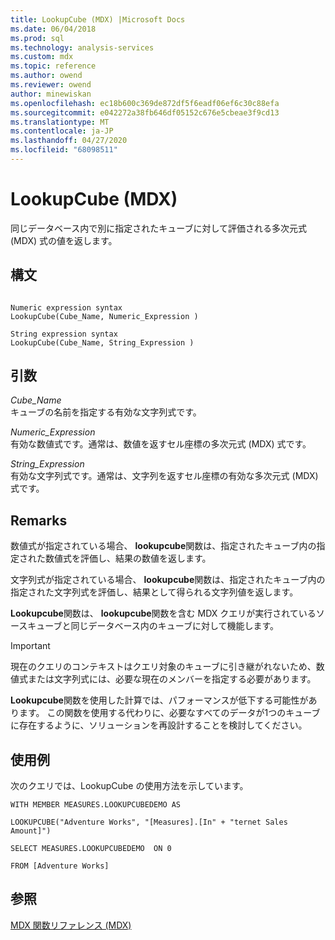 ```yaml
---
title: LookupCube (MDX) |Microsoft Docs
ms.date: 06/04/2018
ms.prod: sql
ms.technology: analysis-services
ms.custom: mdx
ms.topic: reference
ms.author: owend
ms.reviewer: owend
author: minewiskan
ms.openlocfilehash: ec18b600c369de872df5f6eadf06ef6c30c88efa
ms.sourcegitcommit: e042272a38fb646df05152c676e5cbeae3f9cd13
ms.translationtype: MT
ms.contentlocale: ja-JP
ms.lasthandoff: 04/27/2020
ms.locfileid: "68098511"
---
```

# <a name="lookupcube-mdx"></a>LookupCube (MDX)


  同じデータベース内で別に指定されたキューブに対して評価される多次元式 (MDX) 式の値を返します。  
  
## <a name="syntax"></a>構文  
  
```  
  
Numeric expression syntax  
LookupCube(Cube_Name, Numeric_Expression )  
  
String expression syntax  
LookupCube(Cube_Name, String_Expression )  
```  
  
## <a name="arguments"></a>引数  
 *Cube_Name*  
 キューブの名前を指定する有効な文字列式です。  
  
 *Numeric_Expression*  
 有効な数値式です。通常は、数値を返すセル座標の多次元式 (MDX) 式です。  
  
 *String_Expression*  
 有効な文字列式です。通常は、文字列を返すセル座標の有効な多次元式 (MDX) 式です。  
  
## <a name="remarks"></a>Remarks  
 数値式が指定されている場合、 **lookupcube**関数は、指定されたキューブ内の指定された数値式を評価し、結果の数値を返します。  
  
 文字列式が指定されている場合、 **lookupcube**関数は、指定されたキューブ内の指定された文字列式を評価し、結果として得られる文字列値を返します。  
  
 **Lookupcube**関数は、 **lookupcube**関数を含む MDX クエリが実行されているソースキューブと同じデータベース内のキューブに対して機能します。  
  
> [!IMPORTANT]  
>  現在のクエリのコンテキストはクエリ対象のキューブに引き継がれないため、数値式または文字列式には、必要な現在のメンバーを指定する必要があります。  
  
 **Lookupcube**関数を使用した計算では、パフォーマンスが低下する可能性があります。 この関数を使用する代わりに、必要なすべてのデータが1つのキューブに存在するように、ソリューションを再設計することを検討してください。  
  
## <a name="examples"></a>使用例  
 次のクエリでは、LookupCube の使用方法を示しています。  
  
 `WITH MEMBER MEASURES.LOOKUPCUBEDEMO AS`  
  
 `LOOKUPCUBE("Adventure Works", "[Measures].[In" + "ternet Sales Amount]")`  
  
 `SELECT MEASURES.LOOKUPCUBEDEMO  ON 0`  
  
 `FROM [Adventure Works]`  
  
## <a name="see-also"></a>参照  
 [MDX 関数リファレンス &#40;MDX&#41;](../mdx/mdx-function-reference-mdx.md)  
  
  
